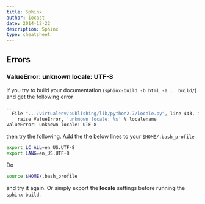 ```yaml
---
title: Sphinx
author: iocast
date: 2014-12-22
description: Sphinx
type: cheatsheet
---
```



## Errors

### ValueError: unknown locale: UTF-8

If you try to build your documentation (`sphinx-build -b html -a . _build/`) and get the following error

```bash
...
  File ".../virtualenv/publishing/lib/python2.7/locale.py", line 443, in _parse_localename
    raise ValueError, 'unknown locale: %s' % localename
ValueError: unknown locale: UTF-8
```

then try the following. Add the the below lines to your `$HOME/.bash_profile`

```bash
export LC_ALL=en_US.UTF-8
export LANG=en_US.UTF-8
```

Do

```bash
source $HOME/.bash_profile
```

and try it again. Or simply export the **locale** settings before running the `sphinx-build`.
